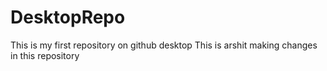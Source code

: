 # DesktopRepo
 This is my first repository on github desktop
 This is arshit making changes in this repository
